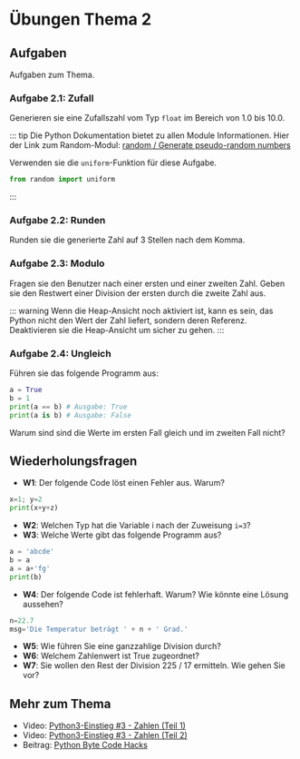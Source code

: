 # Übungen Thema 2

## Aufgaben

Aufgaben zum Thema.

### Aufgabe 2.1: Zufall

Generieren sie eine Zufallszahl vom Typ `float` im Bereich von 1.0 bis 10.0.

::: tip
Die Python Dokumentation bietet zu allen Module Informationen. Hier der Link zum Random-Modul: [random / Generate pseudo-random numbers](https://docs.python.org/3/library/random.html#module-random)

Verwenden sie die `uniform`-Funktion für diese Aufgabe.

```py
from random import uniform
```
:::

### Aufgabe 2.2: Runden

Runden sie die generierte Zahl auf 3 Stellen nach dem Komma.

### Aufgabe 2.3: Modulo

Fragen sie den Benutzer nach einer ersten und einer zweiten Zahl. Geben sie den Restwert einer Division der ersten durch die zweite Zahl aus.

::: warning
Wenn die Heap-Ansicht noch aktiviert ist, kann es sein, das Python nicht den Wert der Zahl liefert, sondern deren Referenz. Deaktivieren sie die Heap-Ansicht um sicher zu gehen.
:::

### Aufgabe 2.4: Ungleich

Führen sie das folgende Programm aus:

```py
a = True
b = 1
print(a == b) # Ausgabe: True
print(a is b) # Ausgabe: False
```

Warum sind sind die Werte im ersten Fall gleich und im zweiten Fall nicht?

## Wiederholungsfragen

* **W1**: Der folgende Code löst einen Fehler aus. Warum?

```py
x=1; y=2
print(x+y+z)
```

* **W2**: Welchen Typ hat die Variable i nach der Zuweisung `i=3`?
* **W3**: Welche Werte gibt das folgende Programm aus?

```py
a = 'abcde'
b = a
a = a+'fg'
print(b)
```

* **W4**: Der folgende Code ist fehlerhaft. Warum? Wie könnte eine Lösung aussehen?

```py
n=22.7
msg='Die Temperatur beträgt ' + n + ' Grad.'
```

* **W5**: Wie führen Sie eine ganzzahlige Division durch?
* **W6**: Welchem Zahlenwert ist True zugeordnet?
* **W7**: Sie wollen den Rest der Division 225 / 17 ermitteln. Wie gehen Sie vor?

## Mehr zum Thema

* Video: [Python3-Einstieg #3 - Zahlen (Teil 1)](https://youtu.be/uBi17MBFjL0)
* Video: [Python3-Einstieg #3 - Zahlen (Teil 2)](https://youtu.be/oHRNDPqXgpM)
* Beitrag: [Python Byte Code Hacks](http://www.bravegnu.org/blog/python-byte-code-hacks.html)